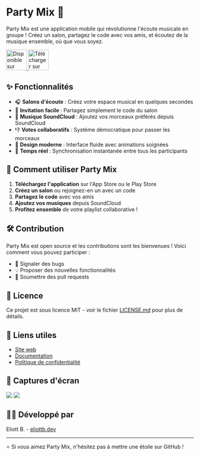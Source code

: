 # Party Mix 🎵

Party Mix est une application mobile qui révolutionne l'écoute musicale en groupe ! Créez un salon, partagez le code avec vos amis, et écoutez de la musique ensemble, où que vous soyez.

<a href="https://play.google.com/store/apps/details?id=com.eliottdev.partymix">
  <img alt="Disponible sur Google Play" src="https://play.google.com/intl/en_us/badges/static/images/badges/fr_badge_web_generic.png" height="55"/>
</a>
<a href="https://apps.apple.com/fr/app/party-mix/id123456789">
  <img alt="Télécharger sur l'App Store" src="https://developer.apple.com/assets/elements/badges/download-on-the-app-store.svg" height="55"/>
</a>

## ✨ Fonctionnalités

- 🎧 **Salons d'écoute** : Créez votre espace musical en quelques secondes
- 👥 **Invitation facile** : Partagez simplement le code du salon
- 🎵 **Musique SoundCloud** : Ajoutez vos morceaux préférés depuis SoundCloud
- 👎 **Votes collaboratifs** : Système démocratique pour passer les morceaux
- 💫 **Design moderne** : Interface fluide avec animations soignées
- 🔄 **Temps réel** : Synchronisation instantanée entre tous les participants

## 🚀 Comment utiliser Party Mix

1. **Téléchargez l'application** sur l'App Store ou le Play Store
2. **Créez un salon** ou rejoignez-en un avec un code
3. **Partagez le code** avec vos amis
4. **Ajoutez vos musiques** depuis SoundCloud
5. **Profitez ensemble** de votre playlist collaborative !

## 🛠 Contribution

Party Mix est open source et les contributions sont les bienvenues ! Voici comment vous pouvez participer :

- 🐛 Signaler des bugs
- 💡 Proposer des nouvelles fonctionnalités
- 🔧 Soumettre des pull requests

## 📝 Licence

Ce projet est sous licence MIT - voir le fichier [LICENSE.md](LICENSE.md) pour plus de détails.

## 🔗 Liens utiles

- [Site web](https://eliottb.dev/partymix)
- [Documentation](https://eliottb.dev/partymix/docs)
- [Politique de confidentialité](https://eliottb.dev/privacy-partymix.html)

## 📱 Captures d'écran

![](https://eliottb.dev/partymix/images/pm1.png)
![](https://eliottb.dev/partymix/images/pm3.png)

## 👨‍💻 Développé par

Eliott B. - [eliottb.dev](https://eliottb.dev)

---

⭐️ Si vous aimez Party Mix, n'hésitez pas à mettre une étoile sur GitHub !